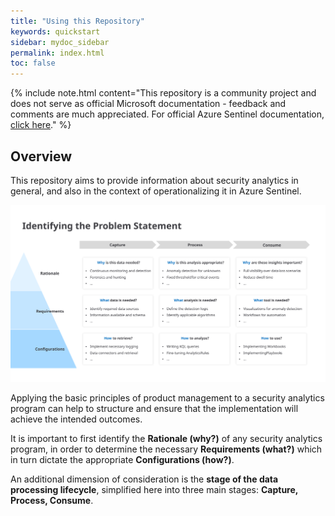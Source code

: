 ```yaml
---
title: "Using this Repository"
keywords: quickstart
sidebar: mydoc_sidebar
permalink: index.html
toc: false
---
```


{% include note.html content="This repository is a community project and does not serve as official Microsoft documentation - feedback and comments are much appreciated. For official Azure Sentinel documentation, <a alt='Azure Sentinel Documentation' href='https://docs.microsoft.com/en-us/azure/sentinel/'>click here</a>." %}

## Overview
This repository aims to provide information about security analytics in general, and also in the context of operationalizing it in Azure Sentinel. 

![alt text](https://github.com/ko-sharon/AzSentinel/blob/gh-pages/images/frameworks/ProblemStatement.svg?raw=true)

Applying the basic principles of product management to a security analytics program can help to structure and ensure that the implementation will achieve the intended outcomes.

It is important to first identify the <b>Rationale (why?)</b> of any security analytics program, in order to determine the necessary <b>Requirements (what?)</b> which in turn dictate the appropriate <b>Configurations (how?)</b>. 

An additional dimension of consideration is the <b>stage of the data processing lifecycle</b>, simplified here into three main stages: <b>Capture, Process, Consume</b>.
